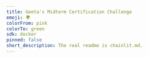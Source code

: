 ```yaml
---
title: Geeta's Midterm Certification Challenge
emoji: 🌍
colorFrom: pink
colorTo: green
sdk: docker
pinned: false
short_description: The real readme is chainlit.md.
---
```




